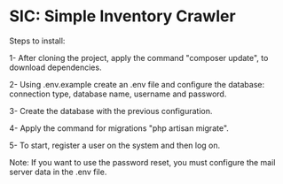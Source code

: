 # SIC: Simple Inventory Crawler
Steps to install:

1- After cloning the project, apply the command "composer update", to download dependencies.

2- Using .env.example create an .env file and configure the database: connection type, database name, username and password.

3- Create the database with the previous configuration.

4- Apply the command for migrations "php artisan migrate".

5- To start, register a user on the system and then log on.

Note: If you want to use the password reset, you must configure the mail server data in the .env file.